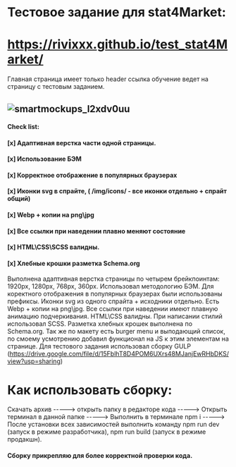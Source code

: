 # Тестовое задание для stat4Market:
# https://rivixxx.github.io/test_stat4Market/
Главная страница имеет только header ссылка обучение ведет на страницу с тестовым заданием. 
## ![smartmockups_l2xdv0uu](https://user-images.githubusercontent.com/96477650/167300756-6a6daf27-a5a7-42f2-80db-18400c4d5c78.jpg)


#### Check list:
#### [x] Адаптивная верстка части одной страницы.
#### [x] Использование БЭМ
#### [x] Корректное отображение в популярных браузерах
#### [x] Иконки svg в спрайте, ( /img/icons/ - все иконки отдельно + спрайт общий)
#### [x] Webp + копии на png\jpg
#### [x] Все ссылки при наведении плавно меняют состояние
#### [x] HTML\CSS\SCSS валидны.
#### [x] Хлебные крошки разметка Schema.org

Выполнена адаптивная верстка страницы по четырем брейкпоинтам: 1920px, 1280px, 768px, 360px. Использовал методологию БЭМ. Для коректного отображения в популярных браузерах были использованы префиксы. Иконки svg из одного спрайта + исходники отдельно. Есть Webp + копии на png\jpg. Все ссылки при наведении имеют плавную анимацию подчеркивания. HTML\CSS валидны. При написании стилий использовал SCSS. Разметка хлебных крошек выполнена по Schema.org. Так же по макету есть burger menu и выподающий список, по смоему усмотрению добавил функционал на JS к этим элементам на странице. Для тестового задания использовал сборку GULP (https://drive.google.com/file/d/15FblhT8D4POM6UXrs48MJanjEwRHbDKS/view?usp=sharing)

# Как использовать сборку:
Скачать архив -----> открыть папку в редакторе кода -----> Открыть терминал в данной папке -----> Выполнить в терминале npm i -----> После установки всех зависимостей выполнить команду npm run dev (запуск в режиме разработчика), npm run build (запуск в режиме продакшн).

#### Сборку прикрепляю для более корректной проверки кода. 
